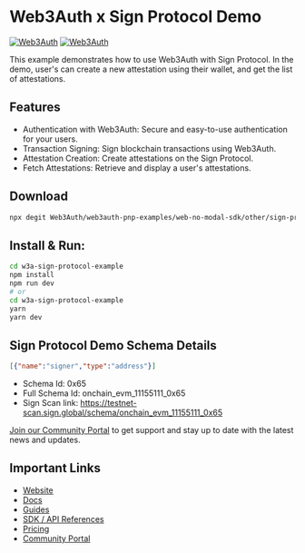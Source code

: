 # Web3Auth x Sign Protocol Demo

[![Web3Auth](https://img.shields.io/badge/Web3Auth-SDK-blue)](https://web3auth.io/docs/sdk/pnp/web/modal)
[![Web3Auth](https://img.shields.io/badge/Web3Auth-Community-cyan)](https://community.web3auth.io)


This example demonstrates how to use Web3Auth with Sign Protocol. In the demo,
user's can create a new attestation using their wallet, and get the list of attestations. 

## Features
- Authentication with Web3Auth: Secure and easy-to-use authentication for your users.
- Transaction Signing: Sign blockchain transactions using Web3Auth.
- Attestation Creation: Create attestations on the Sign Protocol.
- Fetch Attestations: Retrieve and display a user's attestations.

## Download 

```bash
npx degit Web3Auth/web3auth-pnp-examples/web-no-modal-sdk/other/sign-protocol-no-model-example w3a-sign-protocol-example
```

## Install & Run:

```bash
cd w3a-sign-protocol-example
npm install
npm run dev
# or
cd w3a-sign-protocol-example
yarn
yarn dev
```

## Sign Protocol Demo Schema Details

```json
[{"name":"signer","type":"address"}]
```

- Schema Id: 0x65
- Full Schema Id: onchain_evm_11155111_0x65
- Sign Scan link: https://testnet-scan.sign.global/schema/onchain_evm_11155111_0x65

[Join our Community Portal](https://community.web3auth.io/) to get support and stay up to date with the latest news and updates.

## Important Links

- [Website](https://web3auth.io)
- [Docs](https://web3auth.io/docs)
- [Guides](https://web3auth.io/docs/guides)
- [SDK / API References](https://web3auth.io/docs/sdk)
- [Pricing](https://web3auth.io/pricing.html)
- [Community Portal](https://community.web3auth.io)

